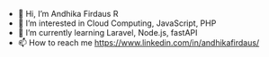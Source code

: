 - 👋 Hi, I’m Andhika Firdaus R
- 👀 I’m interested in Cloud Computing, JavaScript, PHP 
- 🌱 I’m currently learning Laravel, Node.js, fastAPI
- 📫 How to reach me https://www.linkedin.com/in/andhikafirdaus/

<!---
andhikafr19/andhikafr19 is a ✨ special ✨ repository because its `README.md` (this file) appears on your GitHub profile.
You can click the Preview link to take a look at your changes.
--->
